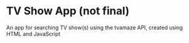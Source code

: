 # TV Show App (not final)

An app for searching TV show(s) using the tvamaze API, created using HTML and JavaScript
